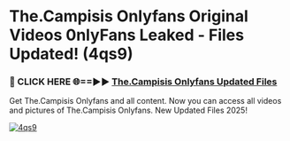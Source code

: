 # The.Campisis Onlyfans Original Videos 0nlyFans Leaked - Files Updated! (4qs9)

<h3>🔴 CLICK HERE 🌐==►► <a href="https://tinyurl.com/ehrbuxhb" rel="nofollow">The.Campisis Onlyfans Updated Files</a></h3>

Get The.Campisis Onlyfans and all content. Now you can access all videos and pictures of The.Campisis Onlyfans. New Updated Files 2025!

[![4qs9](https://i.imgur.com/lVYEuWS.gif)](https://tinyurl.com/ehrbuxhb)

